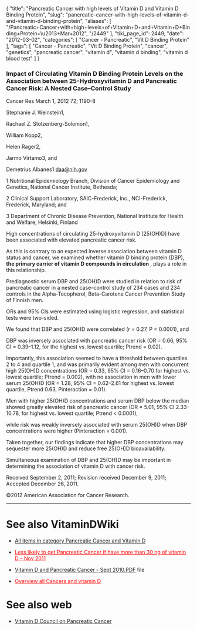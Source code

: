 {
    "title": "Pancreatic Cancer with high levels of Vitamin D and Vitamin D Binding Protein",
    "slug": "pancreatic-cancer-with-high-levels-of-vitamin-d-and-vitamin-d-binding-protein",
    "aliases": [
        "/Pancreatic+Cancer+with+high+levels+of+Vitamin+D+and+Vitamin+D+Binding+Protein+\u2013+Mar+2012",
        "/2449"
    ],
    "tiki_page_id": 2449,
    "date": "2012-03-02",
    "categories": [
        "Cancer - Pancreatic",
        "Vit D Binding Protein"
    ],
    "tags": [
        "Cancer - Pancreatic",
        "Vit D Binding Protein",
        "cancer",
        "genetics",
        "pancreatic cancer",
        "vitamin d",
        "vitamin d binding",
        "vitamin d blood test"
    ]
}


### Impact of Circulating Vitamin D Binding Protein Levels on the Association between 25-Hydroxyvitamin D and Pancreatic Cancer Risk: A Nested Case–Control Study

Cancer Res March 1, 2012 72; 1190-8

Stephanie J. Weinstein1,

Rachael Z. Stolzenberg-Solomon1,

William Kopp2,

Helen Rager2,

Jarmo Virtamo3, and

Demetrius Albanes1 daa@nih.gov

1 Nutritional Epidemiology Branch, Division of Cancer Epidemiology and Genetics, National Cancer Institute, Bethesda; 

2 Clinical Support Laboratory, SAIC-Frederick, Inc., NCI-Frederick, Frederick, Maryland; and 

3 Department of Chronic Disease Prevention, National Institute for Health and Welfare, Helsinki, Finland

High concentrations of circulating 25-hydroxyvitamin D <span>[25(OH)D]</span> have been associated with elevated pancreatic cancer risk. 

As this is contrary to an expected inverse association between vitamin D status and cancer, we examined whether vitamin D binding protein (DBP),  **the primary carrier of vitamin D compounds in circulation** , plays a role in this relationship. 

Prediagnostic serum DBP and 25(OH)D were studied in relation to risk of pancreatic cancer in a nested case–control study of 234 cases and 234 controls in the Alpha-Tocopherol, Beta-Carotene Cancer Prevention Study of Finnish men. 

ORs and 95% CIs were estimated using logistic regression, and statistical tests were two-sided. 

We found that DBP and 25(OH)D were correlated (r = 0.27, P < 0.0001), and 

DBP was inversely associated with pancreatic cancer risk (OR = 0.66, 95% CI = 0.39–1.12, for the highest vs. lowest quartile; Ptrend = 0.02). 

Importantly, this association seemed to have a threshold between quartiles 2 to 4 and quartile 1, and was primarily evident among men with concurrent high 25(OH)D concentrations (OR = 0.33, 95% CI = 0.16–0.70 for highest vs. lowest quartile; Ptrend = 0.002), with no association in men with lower serum 25(OH)D (OR = 1.28, 95% CI = 0.62–2.61 for highest vs. lowest quartile, Ptrend 0.63, Pinteraction = 0.01). 

Men with higher 25(OH)D concentrations and serum DBP below the median showed greatly elevated risk of pancreatic cancer (OR = 5.01, 95% CI 2.33–10.78, for highest vs. lowest quartile; Ptrend < 0.0001), 

while risk was weakly inversely associated with serum 25(OH)D when DBP concentrations were higher (Pinteraction = 0.001). 

Taken together, our findings indicate that higher DBP concentrations may sequester more 25(OH)D and reduce free 25(OH)D bioavailability. 

Simultaneous examination of DBP and 25(OH)D may be important in determining the association of vitamin D with cancer risk.

Received September 2, 2011;     Revision received December 9, 2011;     Accepted December 26, 2011.

©2012 American Association for Cancer Research.

- - - - - - - - - - - - - - - 

# See also VitaminDWiki

* [All items in category Pancreatic Cancer and Vitamin D](https://www.VitaminDWiki.com/tiki-browse_categories.php?parentId=45&sort_mode=created_desc)

* <a href="/posts/less-likely-to-get-pancreatic-cancer-if-have-more-than-30-ng-of-vitamin-d" style="color: red; text-decoration: underline;" title="This link has an unknown page_id: 2187">Less likely to get Pancreatic Cancer if have more than 30 ng of vitamin D – Nov 2011</a>

* [Vitamin D and Pancreatic Cancer - Sept 2010.PDF](https://www.VitaminDWiki.com/tiki-download_file.php?fileId=1670) file

* <a href="/posts/overview-all-cancers-and-vitamin-d" style="color: red; text-decoration: underline;" title="This link has an unknown page_id: 931">Overview all Cancers and vitamin D</a>

# See also web

* [Vitamin D Council on Pancreatic Cancer](http://www.vitamindcouncil.org/health-conditions/cancer/pancreatic-cancer/)
